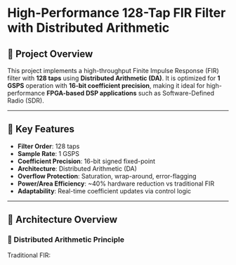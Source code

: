 # High-Performance 128-Tap FIR Filter with Distributed Arithmetic

## 🧠 Project Overview

This project implements a high-throughput Finite Impulse Response (FIR) filter with **128 taps** using **Distributed Arithmetic (DA)**. It is optimized for **1 GSPS** operation with **16-bit coefficient precision**, making it ideal for high-performance **FPGA-based DSP applications** such as Software-Defined Radio (SDR).

---

## 🚀 Key Features

- **Filter Order**: 128 taps
- **Sample Rate**: 1 GSPS
- **Coefficient Precision**: 16-bit signed fixed-point
- **Architecture**: Distributed Arithmetic (DA)
- **Overflow Protection**: Saturation, wrap-around, error-flagging
- **Power/Area Efficiency**: ~40% hardware reduction vs traditional FIR
- **Adaptability**: Real-time coefficient updates via control logic

---

## 📐 Architecture Overview

### 🔁 Distributed Arithmetic Principle

Traditional FIR:
